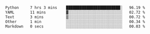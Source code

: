 <!--START_SECTION:waka-->

```txt
Python     7 hrs 3 mins    ████████████████████████░   96.19 %
YAML       11 mins         ▓░░░░░░░░░░░░░░░░░░░░░░░░   02.72 %
Text       3 mins          ▒░░░░░░░░░░░░░░░░░░░░░░░░   00.72 %
Other      1 min           ░░░░░░░░░░░░░░░░░░░░░░░░░   00.34 %
Markdown   0 secs          ░░░░░░░░░░░░░░░░░░░░░░░░░   00.03 %
```

<!--END_SECTION:waka-->
